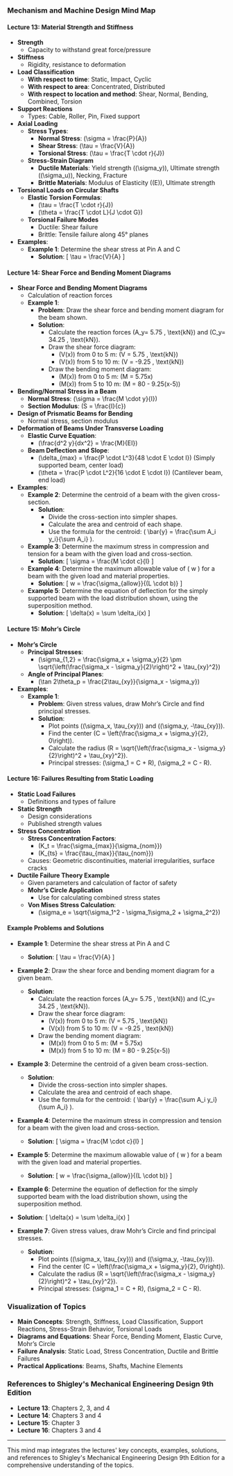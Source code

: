 ### Mechanism and Machine Design Mind Map

#### **Lecture 13: Material Strength and Stiffness**
- **Strength**
  - Capacity to withstand great force/pressure
- **Stiffness**
  - Rigidity, resistance to deformation
- **Load Classification**
  - **With respect to time**: Static, Impact, Cyclic
  - **With respect to area**: Concentrated, Distributed
  - **With respect to location and method**: Shear, Normal, Bending, Combined, Torsion
- **Support Reactions**
  - Types: Cable, Roller, Pin, Fixed support
- **Axial Loading**
  - **Stress Types**: 
    - **Normal Stress**: \(\sigma = \frac{P}{A}\)
    - **Shear Stress**: \(\tau = \frac{V}{A}\)
    - **Torsional Stress**: \(\tau = \frac{T \cdot r}{J}\)
  - **Stress-Strain Diagram**
    - **Ductile Materials**: Yield strength (\(\sigma_y\)), Ultimate strength (\(\sigma_u\)), Necking, Fracture
    - **Brittle Materials**: Modulus of Elasticity (\(E\)), Ultimate strength
- **Torsional Loads on Circular Shafts**
  - **Elastic Torsion Formulas**:
    - \(\tau = \frac{T \cdot r}{J}\)
    - \(\theta = \frac{T \cdot L}{J \cdot G}\)
  - **Torsional Failure Modes**
    - Ductile: Shear failure
    - Brittle: Tensile failure along 45° planes
- **Examples**:
  - **Example 1**: Determine the shear stress at Pin A and C
    - **Solution**: 
      \[
      \tau = \frac{V}{A}
      \]

#### **Lecture 14: Shear Force and Bending Moment Diagrams**
- **Shear Force and Bending Moment Diagrams**
  - Calculation of reaction forces
  - **Example 1**:
    - **Problem**: Draw the shear force and bending moment diagram for the beam shown.
    - **Solution**:
      - Calculate the reaction forces \(A_y= 5.75 \, \text{kN}\) and \(C_y= 34.25 \, \text{kN}\).
      - Draw the shear force diagram:
        - \(V(x)\) from 0 to 5 m: \(V = 5.75 \, \text{kN}\)
        - \(V(x)\) from 5 to 10 m: \(V = -9.25 \, \text{kN}\)
      - Draw the bending moment diagram:
        - \(M(x)\) from 0 to 5 m: \(M = 5.75x\)
        - \(M(x)\) from 5 to 10 m: \(M = 80 - 9.25(x-5)\)
- **Bending/Normal Stress in a Beam**
  - **Normal Stress**: \(\sigma = \frac{M \cdot y}{I}\)
  - **Section Modulus**: \(S = \frac{I}{c}\)
- **Design of Prismatic Beams for Bending**
  - Normal stress, section modulus
- **Deformation of Beams Under Transverse Loading**
  - **Elastic Curve Equation**:
    - \(\frac{d^2 y}{dx^2} = \frac{M}{EI}\)
  - **Beam Deflection and Slope**:
    - \(\delta_{max} = \frac{P \cdot L^3}{48 \cdot E \cdot I}\) (Simply supported beam, center load)
    - \(\theta = \frac{P \cdot L^2}{16 \cdot E \cdot I}\) (Cantilever beam, end load)
- **Examples**:
  - **Example 2**: Determine the centroid of a beam with the given cross-section.
    - **Solution**:
      - Divide the cross-section into simpler shapes.
      - Calculate the area and centroid of each shape.
      - Use the formula for the centroid: \( \bar{y} = \frac{\sum A_i y_i}{\sum A_i} \).
  - **Example 3**: Determine the maximum stress in compression and tension for a beam with the given load and cross-section.
    - **Solution**:
      \[
      \sigma = \frac{M \cdot c}{I}
      \]
  - **Example 4**: Determine the maximum allowable value of \( w \) for a beam with the given load and material properties.
    - **Solution**:
      \[
      w = \frac{\sigma_{allow}}{(L \cdot b)}
      \]
  - **Example 5**: Determine the equation of deflection for the simply supported beam with the load distribution shown, using the superposition method.
    - **Solution**:
      \[
      \delta(x) = \sum \delta_i(x)
      \]

#### **Lecture 15: Mohr’s Circle**
- **Mohr’s Circle**
  - **Principal Stresses**:
    - \(\sigma_{1,2} = \frac{\sigma_x + \sigma_y}{2} \pm \sqrt{\left(\frac{\sigma_x - \sigma_y}{2}\right)^2 + \tau_{xy}^2}\)
  - **Angle of Principal Planes**:
    - \(\tan 2\theta_p = \frac{2\tau_{xy}}{\sigma_x - \sigma_y}\)
- **Examples**:
  - **Example 1**:
    - **Problem**: Given stress values, draw Mohr’s Circle and find principal stresses.
    - **Solution**:
      - Plot points \((\sigma_x, \tau_{xy})\) and \((\sigma_y, -\tau_{xy})\).
      - Find the center \(C = \left(\frac{\sigma_x + \sigma_y}{2}, 0\right)\).
      - Calculate the radius \(R = \sqrt{\left(\frac{\sigma_x - \sigma_y}{2}\right)^2 + \tau_{xy}^2}\).
      - Principal stresses: \(\sigma_1 = C + R\), \(\sigma_2 = C - R\).

#### **Lecture 16: Failures Resulting from Static Loading**
- **Static Load Failures**
  - Definitions and types of failure
- **Static Strength**
  - Design considerations
  - Published strength values
- **Stress Concentration**
  - **Stress Concentration Factors**:
    - \(K_t = \frac{\sigma_{max}}{\sigma_{nom}}\)
    - \(K_{ts} = \frac{\tau_{max}}{\tau_{nom}}\)
  - Causes: Geometric discontinuities, material irregularities, surface cracks
- **Ductile Failure Theory Example**
  - Given parameters and calculation of factor of safety
  - **Mohr’s Circle Application**
    - Use for calculating combined stress states
  - **Von Mises Stress Calculation**:
    - \(\sigma_e = \sqrt{\sigma_1^2 - \sigma_1\sigma_2 + \sigma_2^2}\)

#### **Example Problems and Solutions**
- **Example 1**: Determine the shear stress at Pin A and C
  - **Solution**: 
    \[
    \tau = \frac{V}{A}
    \]
- **Example 2**: Draw the shear force and bending moment diagram for a given beam.
  - **Solution**:
    - Calculate the reaction forces \(A_y= 5.75 \, \text{kN}\) and \(C_y= 34.25 \, \text{kN}\).
    - Draw the shear force diagram:
      - \(V(x)\) from 0 to 5 m: \(V = 5.75 \, \text{kN}\)
      - \(V(x)\) from 5 to 10 m: \(V = -9.25 \, \text{kN}\)
    - Draw the bending moment diagram:
      - \(M(x)\) from 0 to 5 m: \(M = 5.75x\)
      - \(M(x)\) from 5 to 10 m: \(M = 80 - 9.25(x-5)\)
- **Example 3**: Determine the centroid of a given beam cross-section.
  - **Solution**:
    - Divide the cross-section into simpler shapes.
    - Calculate the area and centroid of each shape.
    - Use the formula for the centroid: \( \bar{y} = \frac{\sum A_i y_i}{\sum A_i} \).
- **Example 4**: Determine the maximum stress in compression and tension for a beam with the given load and cross-section.
  - **Solution**:
    \[
    \sigma = \frac{M \cdot c}{I}
    \]
- **Example 5**: Determine the maximum allowable value of \( w \) for a beam with the given load and material properties.
  - **Solution**:
    \[
    w = \frac{\sigma_{allow}}{(L \cdot b)}
    \]
- **Example 6**: Determine the equation of deflection for the simply supported beam with the load distribution shown, using the superposition method.
 

 - **Solution**:
    \[
    \delta(x) = \sum \delta_i(x)
    \]
- **Example 7**: Given stress values, draw Mohr’s Circle and find principal stresses.
  - **Solution**:
    - Plot points \((\sigma_x, \tau_{xy})\) and \((\sigma_y, -\tau_{xy})\).
    - Find the center \(C = \left(\frac{\sigma_x + \sigma_y}{2}, 0\right)\).
    - Calculate the radius \(R = \sqrt{\left(\frac{\sigma_x - \sigma_y}{2}\right)^2 + \tau_{xy}^2}\).
    - Principal stresses: \(\sigma_1 = C + R\), \(\sigma_2 = C - R\).

### Visualization of Topics
- **Main Concepts**: Strength, Stiffness, Load Classification, Support Reactions, Stress-Strain Behavior, Torsional Loads
- **Diagrams and Equations**: Shear Force, Bending Moment, Elastic Curve, Mohr’s Circle
- **Failure Analysis**: Static Load, Stress Concentration, Ductile and Brittle Failures
- **Practical Applications**: Beams, Shafts, Machine Elements

### References to Shigley's Mechanical Engineering Design 9th Edition
- **Lecture 13**: Chapters 2, 3, and 4
- **Lecture 14**: Chapters 3 and 4
- **Lecture 15**: Chapter 3
- **Lecture 16**: Chapters 3 and 4

---

This mind map integrates the lectures' key concepts, examples, solutions, and references to Shigley's Mechanical Engineering Design 9th Edition for a comprehensive understanding of the topics.
